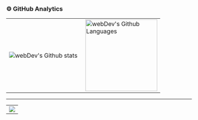 ### ⚙️ GitHub Analytics

<table>
  <tr>
    <td>
      <img align="left" src="https://github-readme-streak-stats.herokuapp.com/?user=Conqerorior&theme=github" alt="webDev's Github stats" />
    </td>
    <td>
      <img height="195px" align="right" alt="webDev's Github Languages" src="https://github-readme-stats-eight-theta.vercel.app/api/top-langs/?username=Conqerorior&theme=github&layout=compact" />
    </td>
  </tr>
</table>

---
<table>
  <tr>
    <td colspan="2" style="text-align: center;">
      <img align="center" src="http://github-profile-summary-cards.vercel.app/api/cards/profile-details?username=Conqerorior&theme=github" />
    </td>
  </tr>
</table>
